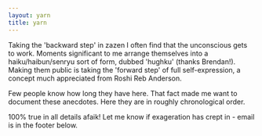 ```yaml
---
layout: yarn
title: yarn 
---
```


Taking the 'backward step' in zazen I often find that the unconscious gets to work. Moments significant to me arrange themselves into a haiku/haibun/senryu sort of form, dubbed 'hughku' (thanks Brendan!). Making them public is taking the 'forward step' of full self-expression, a concept much appreciated from Roshi Reb Anderson.


Few people know how long they have here. That fact made me want to document these anecdotes. Here they are in roughly chronological order.


100% true in all details afaik! Let me know if exageration has crept in - email is in the footer below.
